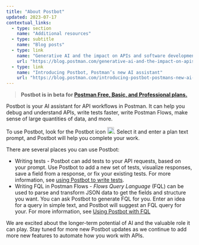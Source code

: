 ```yaml
---
title: "About Postbot"
updated: 2023-07-17
contextual_links:
  - type: section
    name: "Additional resources"
  - type: subtitle
    name: "Blog posts"
  - type: link
    name: "Generative AI and the impact on APIs and software development"
    url: "https://blog.postman.com/generative-ai-and-the-impact-on-apis-and-software-development/"
  - type: link
    name: "Introducing Postbot, Postman’s new AI assistant"
    url: "https://blog.postman.com/introducing-postbot-postmans-new-ai-assistant/"
---
```


> **Postbot is in beta for [Postman Free, Basic, and Professional plans.](https://www.postman.com/pricing/)**

Postbot is your AI assistant for API workflows in Postman. It can help you debug and understand APIs, write tests faster, write Postman Flows, make sense of large quantities of data, and more.

To use Postbot, look for the Postbot icon <img alt="Postbot icon" src="https://assets.postman.com/postman-docs/v10/icon-postbot-v10-16.jpg#icon" width="18px">. Select it and enter a plan text prompt, and Postbot will help you complete your work.

There are several places you can use Postbot:

* Writing tests - Postbot can add tests to your API requests, based on your prompt. Use Postbot to add a new set of tests, visualize responses, save a field from a response, or fix your existing tests. For more information, see [using Postbot to write tests](/docs/writing-scripts/test-scripts#using-postbot-to-write-tests).
* Writing FQL in Postman Flows - _Flows Query Language_ (FQL) can be used to parse and transform JSON data to get the fields and structure you want. You can ask Postbot to generate FQL for you. Enter an idea for a query in simple text, and Postbot will suggest an FQL query for your. For more information, see [Using Postbot with FQL](/docs/postman-flows/flows-query-language/introduction-to-fql/#using-postbot-with-fql)

We are excited about the longer-term potential of AI and the valuable role it can play. Stay tuned for more new Postbot updates as we continue to add more new features to automate how you work with APIs.

